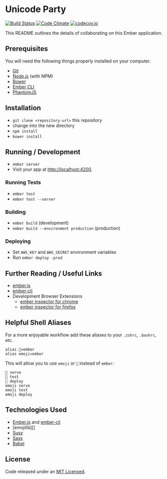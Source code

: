 # Unicode Party

[![Build Status](https://travis-ci.org/TruthfulTechnology/unicode.party.svg?branch=master)](https://travis-ci.org/TruthfulTechnology/unicode.party)
[![Code Climate](https://codeclimate.com/github/TruthfulTechnology/unicode.party/badges/gpa.svg)](https://codeclimate.com/github/TruthfulTechnology/unicode.party)
[![codecov.io](http://codecov.io/github/TruthfulTechnology/unicode.party/coverage.svg?branch=master)](http://codecov.io/github/TruthfulTechnology/unicode.party?branch=master)

This README outlines the details of collaborating on this Ember application.

## Prerequisites

You will need the following things properly installed on your computer.

* [Git](http://git-scm.com/)
* [Node.js](http://nodejs.org/) (with NPM)
* [Bower](http://bower.io/)
* [Ember CLI](http://www.ember-cli.com/)
* [PhantomJS](http://phantomjs.org/)

## Installation

* `git clone <repository-url>` this repository
* change into the new directory
* `npm install`
* `bower install`

## Running / Development

* `ember server`
* Visit your app at [http://localhost:4200](http://localhost:4200).

### Running Tests

* `ember test`
* `ember test --server`

### Building

* `ember build` (development)
* `ember build --environment production` (production)

### Deploying

* Set `AWS_KEY` and `AWS_SECRET` environment variables
* Run `ember deploy -prod`

## Further Reading / Useful Links

* [ember.js](http://emberjs.com/)
* [ember-cli](http://www.ember-cli.com/)
* Development Browser Extensions
  * [ember inspector for chrome](https://chrome.google.com/webstore/detail/ember-inspector/bmdblncegkenkacieihfhpjfppoconhi)
  * [ember inspector for firefox](https://addons.mozilla.org/en-US/firefox/addon/ember-inspector/)

## Helpful Shell Aliases

For a more enjoyable workflow add these aliases to your `.zshrc`, `.bashrc`, etc.

    alias 🐹=ember
    alias emoji=ember

This will allow you to use `emoji` or `🐹` instead of `ember`:

    🐹 serve
    🐹 test
    🐹 deploy
    emoji serve
    emoji test
    emoji deploy

## Technologies Used

- [Ember.js][] and [ember-cli][]
- [emojilib][]
- [Susy][]
- [Sass][]
- [Babel][]

[ember.js]: http://emberjs.com/
[ember-cli]: http://www.ember-cli.com/
[susy]: http://susy.oddbird.net/
[sass]: http://sass-lang.com
[babel]: https://babeljs.io/

## License

Code released under an [MIT Licensed](http://th.mit-license.org/).
